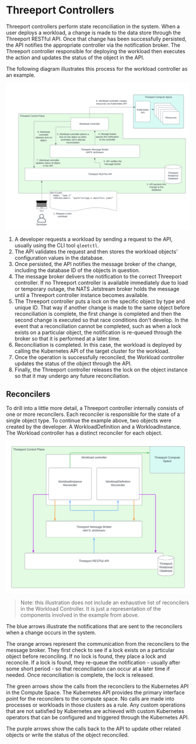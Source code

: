 # Threeport Controllers

Threeport controllers perform state reconciliation in the system.  When a user
deploys a workload, a change is made to the data store through the Threeport
RESTful API.  Once that change has been successfully persisted, the API
notifies the appropriate controller via the notification broker.  The Threeport
controller responsible for deploying the workload then executes the action and
updates the status of the object in the API.

The following diagram illustrates this process for the workload controller as an
example.

![Workload Controller](../../../img/threeport/WorkloadController.png)

1. A developer requests a workload by sending a request to the API, usually
   using the CLI tool `qleetctl`.
1. The API validates the request and then stores the workload objects'
   configuration values in the database.
1. Once persisted, the API notifies the message broker of the change, including
   the database ID of the objects in question.
1. The message broker delivers the notification to the correct Threeport
   controller.  If no Threeport controller is available immediately due to load
   or temporary outage, the NATS Jetstream broker holds the message until a
   Threeport controller instance becomes available.
1. The Threeport controller puts a lock on the specific object by type and
   unique ID.  That way if another change is made to the same object before
   reconciliation is complete, the first change is completed and then the second
   change is executed so that race conditions don't develop.  In the event that
   a reconciliation cannot be completed, such as when a lock exists on a
   particular object, the notification is re-queued through the broker so that it
   is performed at a later time.
1. Reconciliation is completed.  In this case, the workload is deployed by
   calling the Kubernetes API of the target cluster for the workload.
1. Once the operation is successfully reconciled, the Workload controller
   updates the status of the object through the API.
1. Finally, the Threeport controller releases the lock on the object instance so
   that it may undergo any future reconciliation.

## Reconcilers

To drill into a little more detail, a Threeport controller internally consists
of one or more reconcilers.  Each reconciler is responsible for the state of a
single object type.  To continue the example above, two objects were created by
the developer.  A WorkloadDefinition and a WorkloadInstance.  The
Workload controller has a distinct reconciler for each object.

![Workload Controller Reconcilers](../../../img/threeport/ThreeportReconcilers.png)

> Note: this illustration does not include an exhaustive list of reconcilers in
> the Workload Controller.  It is just a representation of the components involved
> in the example from above.

The blue arrows illustrate the notifications that are sent to the reconcilers
when a change occurs in the system.

The orange arrows represent the communication from the reconcilers to the
message broker.  They first check to see if a lock exists on a particular object
before reconciling.  If no lock is found, they place a lock and reconcile.  If a
lock is found, they re-queue the notification - usually after some short period -
so that reconciliation can occur at a later time if needed.  Once reconciliation
is complete, the lock is released.

The green arrows show the calls from the reconcilers to the Kubernetes API in
the Compute Space.  The Kubernetes API provides the primary interface point for
the reconcilers to the compute space.  No calls are made into processes or
workloads in those clusters as a rule.  Any custom operations that are not
satisfied by Kubernetes are achieved with custom Kubernetes operators that can
be configured and triggered through the Kubernetes API.

The purple arrows show the calls back to the API to update other related objects
or write the status of the object reconciled.

